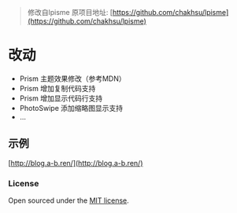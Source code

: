 > 修改自lpisme 原项目地址: [https://github.com/chakhsu/lpisme](https://github.com/chakhsu/lpisme)

# 改动

*   Prism 主题效果修改（参考MDN）
*   Prism 增加复制代码支持
*   Prism 增加显示代码行支持
*   PhotoSwipe 添加缩略图显示支持
*   ...

## 示例

[http://blog.a-b.ren/](http://blog.a-b.ren/)

### License

Open sourced under the [MIT license](https://github.com/loozx/lpisme/blob/master/LICENSE.md).